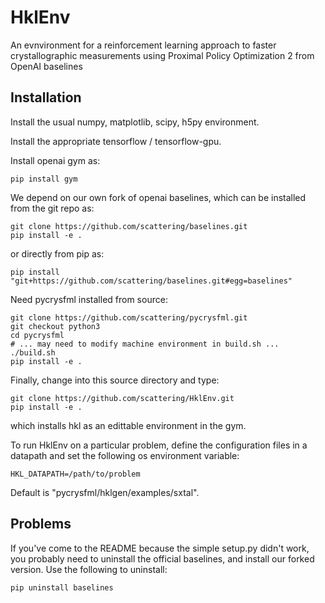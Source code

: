 # HklEnv
An evnvironment for a reinforcement learning approach to faster crystallographic measurements using Proximal Policy Optimization 2 from OpenAI baselines


## Installation

Install the usual numpy, matplotlib, scipy, h5py environment.

Install the appropriate tensorflow / tensorflow-gpu.

Install openai gym as:

    pip install gym

We depend on our own fork of openai baselines, which can be installed from the git repo as:

    git clone https://github.com/scattering/baselines.git
    pip install -e .

or directly from pip as:

    pip install "git+https://github.com/scattering/baselines.git#egg=baselines"

Need pycrysfml installed from source:

    git clone https://github.com/scattering/pycrysfml.git
    git checkout python3
    cd pycrysfml
    # ... may need to modify machine environment in build.sh ...
    ./build.sh
    pip install -e .

Finally, change into this source directory and type:

    git clone https://github.com/scattering/HklEnv.git
    pip install -e .

which installs hkl as an edittable environment in the gym.

To run HklEnv on a particular problem, define the configuration files in a datapath and set the following os environment variable:

    HKL_DATAPATH=/path/to/problem

Default is "pycrysfml/hklgen/examples/sxtal".

## Problems

If you've come to the README because the simple setup.py didn't work, you probably need to uninstall the 
official baselines, and install our forked version. Use the following to uninstall:

    pip uninstall baselines

